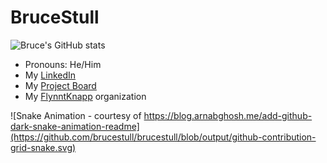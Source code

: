 # BruceStull

![Bruce's GitHub stats](https://github-readme-stats.vercel.app/api?username=brucestull&theme=vue&show_icons=true)

* Pronouns: He/Him
* My [LinkedIn](https://www.linkedin.com/in/bruce-stull/)
* My [Project Board](https://github.com/users/brucestull/projects/6/)
* My [FlynntKnapp](https://github.com/FlynntKnapp/) organization
<!-- * 🌱 I’m currently learning and/or reviewing: -->

![Snake Animation - courtesy of https://blog.arnabghosh.me/add-github-dark-snake-animation-readme](https://github.com/brucestull/brucestull/blob/output/github-contribution-grid-snake.svg)

<!--
**brucestull/brucestull** is a ✨ _special_ ✨ repository because its `README.md` (this file) appears on your GitHub profile.

Here are some ideas to get you started:

- 🔭 I’m currently working on ...
- 👯 I’m looking to collaborate on ...
- 🤔 I’m looking for help with ...
- 💬 Ask me about ...
- 📫 How to reach me: ...
- ⚡ Fun fact: ...
-->
